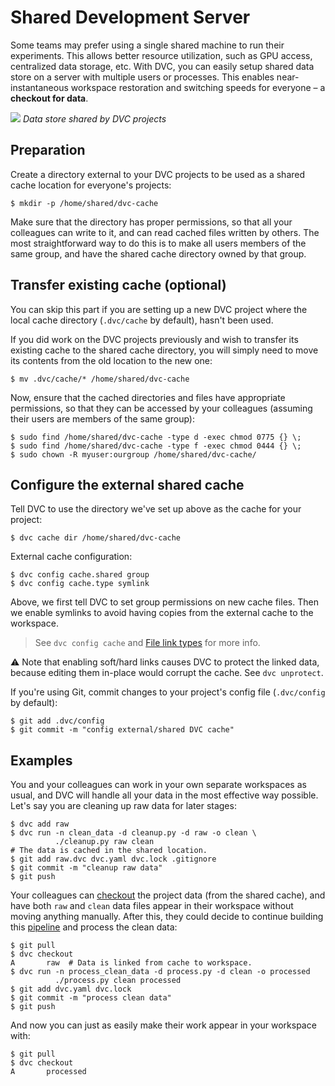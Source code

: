 # Shared Development Server

Some teams may prefer using a single shared machine to run their experiments.
This allows better resource utilization, such as GPU access, centralized data
storage, etc. With DVC, you can easily setup shared data store on a server with
multiple users or processes. This enables near-instantaneous
<abbr>workspace</abbr> restoration and switching speeds for everyone – a
**checkout for data**.

![](/img/shared-server.png) _Data store shared by DVC projects_

## Preparation

Create a directory external to your <abbr>DVC projects</abbr> to be used as a
shared <abbr>cache</abbr> location for everyone's projects:

```dvc
$ mkdir -p /home/shared/dvc-cache
```

Make sure that the directory has proper permissions, so that all your colleagues
can write to it, and can read cached files written by others. The most
straightforward way to do this is to make all users members of the same group,
and have the shared cache directory owned by that group.

## Transfer existing cache (optional)

You can skip this part if you are setting up a new DVC project where the local
<abbr>cache directory</abbr> (`.dvc/cache` by default), hasn't been used.

If you did work on the <abbr>DVC projects</abbr> previously and wish to transfer
its existing cache to the shared cache directory, you will simply need to move
its contents from the old location to the new one:

```dvc
$ mv .dvc/cache/* /home/shared/dvc-cache
```

Now, ensure that the cached directories and files have appropriate permissions,
so that they can be accessed by your colleagues (assuming their users are
members of the same group):

```dvc
$ sudo find /home/shared/dvc-cache -type d -exec chmod 0775 {} \;
$ sudo find /home/shared/dvc-cache -type f -exec chmod 0444 {} \;
$ sudo chown -R myuser:ourgroup /home/shared/dvc-cache/
```

## Configure the external shared cache

Tell DVC to use the directory we've set up above as the <abbr>cache</abbr> for
your <abbr>project</abbr>:

```dvc
$ dvc cache dir /home/shared/dvc-cache
```

External cache configuration:

```dvc
$ dvc config cache.shared group
$ dvc config cache.type symlink
```

Above, we first tell DVC to set group permissions on new cache files. Then we
enable symlinks to avoid having copies from the external cache to the
<abbr>workspace</abbr>.

> See `dvc config cache` and
> [File link types](/doc/user-guide/large-dataset-optimization) for more info.

⚠️ Note that enabling soft/hard links causes DVC to protect the linked data,
because editing them in-place would corrupt the cache. See `dvc unprotect`.

If you're using Git, commit changes to your project's config file (`.dvc/config`
by default):

```dvc
$ git add .dvc/config
$ git commit -m "config external/shared DVC cache"
```

## Examples

You and your colleagues can work in your own separate <abbr>workspaces</abbr> as
usual, and DVC will handle all your data in the most effective way possible.
Let's say you are cleaning up raw data for later stages:

```dvc
$ dvc add raw
$ dvc run -n clean_data -d cleanup.py -d raw -o clean \
          ./cleanup.py raw clean
# The data is cached in the shared location.
$ git add raw.dvc dvc.yaml dvc.lock .gitignore
$ git commit -m "cleanup raw data"
$ git push
```

Your colleagues can [checkout](/doc/command-reference/checkout) the
<abbr>project</abbr> data (from the shared <abbr>cache</abbr>), and have both
`raw` and `clean` data files appear in their workspace without moving anything
manually. After this, they could decide to continue building this
[pipeline](/doc/command-reference/dag) and process the clean data:

```dvc
$ git pull
$ dvc checkout
A       raw  # Data is linked from cache to workspace.
$ dvc run -n process_clean_data -d process.py -d clean -o processed
          ./process.py clean processed
$ git add dvc.yaml dvc.lock
$ git commit -m "process clean data"
$ git push
```

And now you can just as easily make their work appear in your workspace with:

```dvc
$ git pull
$ dvc checkout
A       processed
```
